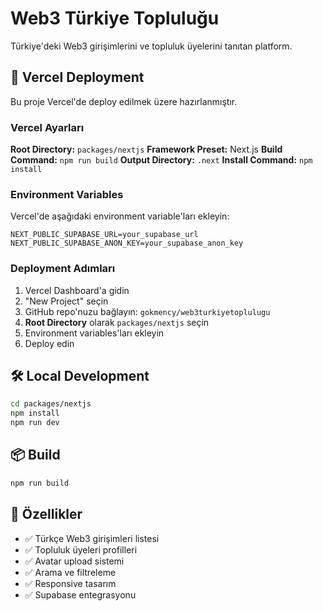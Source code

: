 # Web3 Türkiye Topluluğu

Türkiye'deki Web3 girişimlerini ve topluluk üyelerini tanıtan platform.

## 🚀 Vercel Deployment

Bu proje Vercel'de deploy edilmek üzere hazırlanmıştır.

### Vercel Ayarları

**Root Directory:** `packages/nextjs`
**Framework Preset:** Next.js
**Build Command:** `npm run build`
**Output Directory:** `.next`
**Install Command:** `npm install`

### Environment Variables

Vercel'de aşağıdaki environment variable'ları ekleyin:

```
NEXT_PUBLIC_SUPABASE_URL=your_supabase_url
NEXT_PUBLIC_SUPABASE_ANON_KEY=your_supabase_anon_key
```

### Deployment Adımları

1. Vercel Dashboard'a gidin
2. "New Project" seçin
3. GitHub repo'nuzu bağlayın: `gokmency/web3turkiyetoplulugu`
4. **Root Directory** olarak `packages/nextjs` seçin
5. Environment variables'ları ekleyin
6. Deploy edin

## 🛠️ Local Development

```bash
cd packages/nextjs
npm install
npm run dev
```

## 📦 Build

```bash
npm run build
```

## 🌟 Özellikler

- ✅ Türkçe Web3 girişimleri listesi
- ✅ Topluluk üyeleri profilleri
- ✅ Avatar upload sistemi
- ✅ Arama ve filtreleme
- ✅ Responsive tasarım
- ✅ Supabase entegrasyonu 